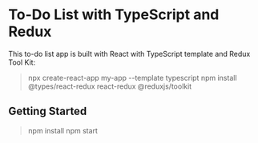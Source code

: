 # To-Do List with TypeScript and Redux

This to-do list app is built with React with TypeScript template and Redux Tool Kit:
> npx create-react-app my-app --template typescript
> npm install @types/react-redux react-redux @reduxjs/toolkit

## Getting Started
> npm install
> npm start